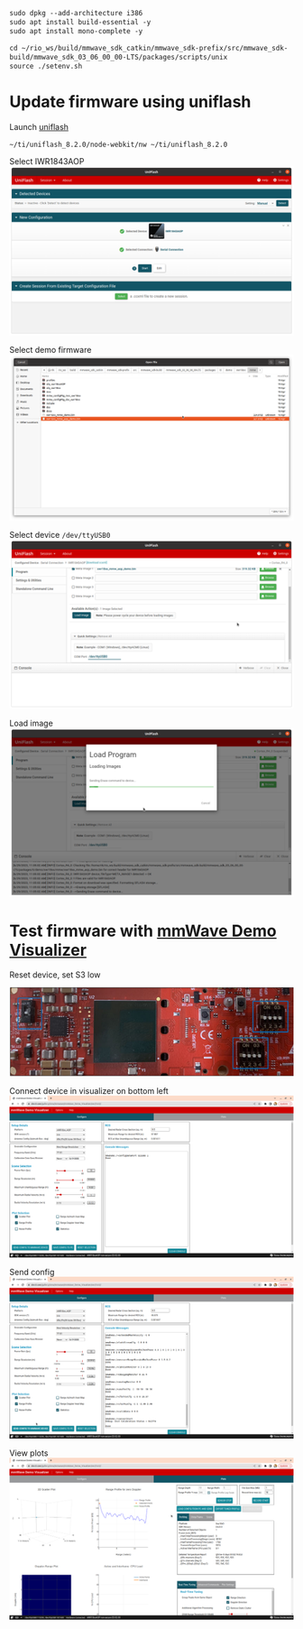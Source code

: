```
sudo dpkg --add-architecture i386
sudo apt install build-essential -y
sudo apt install mono-complete -y
```

```
cd ~/rio_ws/build/mmwave_sdk_catkin/mmwave_sdk-prefix/src/mmwave_sdk-build/mmwave_sdk_03_06_00_00-LTS/packages/scripts/unix
source ./setenv.sh
```

# Update firmware using uniflash
Launch [uniflash](https://dev.ti.com/tirex/explore/content/radar_toolbox_1_10_00_13/docs/software_guides/using_uniflash_with_mmwave.html)
```
~/ti/uniflash_8.2.0/node-webkit/nw ~/ti/uniflash_8.2.0
```

Select IWR1843AOP
![uniflash select iwr1843aop](./doc/uniflash_select_iwr1843aop.png)

Select demo firmware
![uniflash select aop demo firmware](./doc/uniflash_select_aop_demo_firmware.png)

Select device `/dev/ttyUSB0`
![uniflash select device](./doc/uniflash_select_device_ttyUSB0.png)

Load image
![uniflash load image](./doc/uniflash_load_image.png)

# Test firmware with [mmWave Demo Visualizer](https://dev.ti.com/mmWaveDemoVisualizer)
Reset device, set S3 low

![set jumpers usb](./doc/set_jumpers_usb.png)

Connect device in visualizer on bottom left
![visualizer connect device](./doc/visualizer_connect_device.png)

Send config
![visualizer send config](./doc/visualizer_send_config.png)

View plots
![visualizer view plots](./doc/visualizer_view_plots.png)
